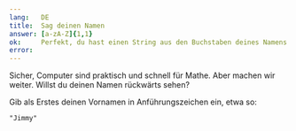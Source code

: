 ```yaml
---
lang:   DE
title:  Sag deinen Namen
answer: [a-zA-Z]{1,1}
ok:     Perfekt, du hast einen String aus den Buchstaben deines Namens gebildet
error:  
---
```


Sicher, Computer sind praktisch und schnell für Mathe. Aber machen wir weiter. 
Willst du deinen Namen rückwärts sehen?

Gib als Erstes deinen Vornamen in Anführungszeichen ein, etwa so:

    "Jimmy"
